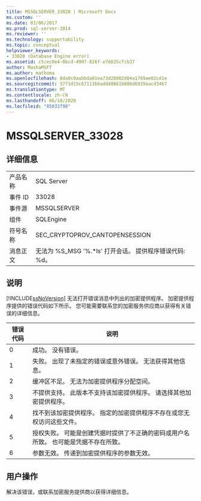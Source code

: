 ```yaml
---
title: MSSQLSERVER_33028 | Microsoft Docs
ms.custom: ''
ms.date: 03/06/2017
ms.prod: sql-server-2014
ms.reviewer: ''
ms.technology: supportability
ms.topic: conceptual
helpviewer_keywords:
- 33028 (Database Engine error)
ms.assetid: c5cec0e4-0bcd-4907-826f-e7d835cfcb37
author: MashaMSFT
ms.author: mathoma
ms.openlocfilehash: 8da0c0aabbda01ea73d28002d84a1769ae02cd1e
ms.sourcegitcommit: 57f1d15c67113bbadd40861b886d6929aacd3467
ms.translationtype: MT
ms.contentlocale: zh-CN
ms.lasthandoff: 06/18/2020
ms.locfileid: "85033798"
---
```

# <a name="mssqlserver_33028"></a>MSSQLSERVER_33028
    
## <a name="details"></a>详细信息  
  
|||  
|-|-|  
|产品名称|SQL Server|  
|事件 ID|33028|  
|事件源|MSSQLSERVER|  
|组件|SQLEngine|  
|符号名称|SEC_CRYPTOPROV_CANTOPENSESSION|  
|消息正文|无法为 %S_MSG '%.*ls' 打开会话。 提供程序错误代码: %d。|  
  
## <a name="explanation"></a>说明  
 [!INCLUDE[ssNoVersion](../../includes/ssnoversion-md.md)] 无法打开错误消息中列出的加密提供程序。 加密提供程序提供的错误代码如下所示。 您可能需要联系您的加密服务供应商以获得有关错误的详细信息。  
  
|错误代码|说明|  
|----------------|-----------------|  
|0|成功。 没有错误。|  
|1|失败。 出现了未指定的错误或意外错误。 无法获得其他信息。|  
|2|缓冲区不足。 无法为加密提供程序分配空间。|  
|3|不提供支持。 此版本不支持该加密提供程序。 请选择其他加密提供程序。|  
|4|找不到该加密提供程序。 指定的加密提供程序不存在或您无权访问这些文件。|  
|5|授权失败。 可能是创建凭据时提供了不正确的密码或用户名所致。 也可能是凭据不存在所致。|  
|6|参数无效。 传递到加密提供程序的参数无效。|  
  
## <a name="user-action"></a>用户操作  
 解决该错误，或联系加密服务提供商以获得详细信息。  
  
  
